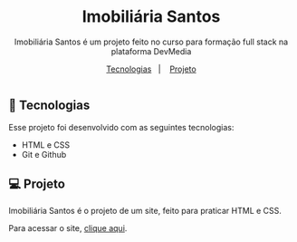 <h1 align="center"> Imobiliária Santos  </h1>

<p align="center">
Imobiliária Santos é um projeto feito no curso para formação full stack na plataforma DevMedia  <br/>
</p>

<p align="center">
  <a href="#-tecnologias">Tecnologias</a>&nbsp;&nbsp;&nbsp;|&nbsp;&nbsp;&nbsp;
  <a href="#-projeto">Projeto</a>
</p>

<p align="center">
  <img >
</p>

## 🚀 Tecnologias

Esse projeto foi desenvolvido com as seguintes tecnologias:

- HTML e CSS
- Git e Github

## 💻 Projeto

Imobiliária Santos é o projeto de um site, feito para praticar HTML e CSS.

Para acessar o site, [clique aqui](https://rodrigovs1993.github.io/Imobili-ria-Santos-/).  